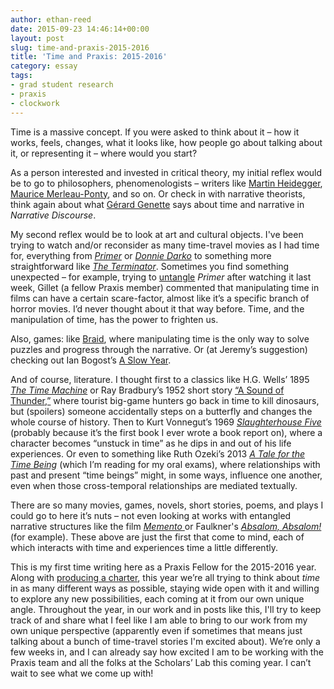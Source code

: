 ```yaml
---
author: ethan-reed
date: 2015-09-23 14:46:14+00:00
layout: post
slug: time-and-praxis-2015-2016
title: 'Time and Praxis: 2015-2016'
category: essay
tags:
- grad student research
- praxis
- clockwork
---
```


Time is a massive concept. If you were asked to think about it – how it works, feels, changes, what it looks like, how people go about talking about it, or representing it – where would you start?

As a person interested and invested in critical theory, my initial reflex would be to go to philosophers, phenomenologists – writers like [Martin Heidegger](http://plato.stanford.edu/entries/heidegger/#TemTem), [Maurice Merleau-Ponty](http://plato.stanford.edu/entries/merleau-ponty/), and so on. Or check in with narrative theorists, think again about what [Gérard Genette](https://en.wikipedia.org/wiki/G%C3%A9rard_Genette#Order) says about time and narrative in _Narrative Discourse_.

My second reflex would be to look at art and cultural objects. I've been trying to watch and/or reconsider as many time-travel movies as I had time for, everything from _[Primer](https://www.youtube.com/watch?v=4CC60HJvZRE)_ or _[Donnie Darko](https://www.youtube.com/watch?v=8wqVHjK2bQs)_ to something more straightforward like _[The Terminator](https://www.youtube.com/watch?v=c4Jo8QoOTQ4)_. Sometimes you find something unexpected – for example, trying to [untangle](https://xkcd.com/657/) _Primer_ after watching it last week, Gillet (a fellow Praxis member) commented that manipulating time in films can have a certain scare-factor, almost like it’s a specific branch of horror movies. I’d never thought about it that way before. Time, and the manipulation of time, has the power to frighten us.

Also, games: like [Braid](http://braid-game.com/), where manipulating time is the only way to solve puzzles and progress through the narrative. Or (at Jeremy’s suggestion) checking out Ian Bogost’s [A Slow Year](http://bogost.com/games/aslowyear/).

And of course, literature. I thought first to a classics like H.G. Wells’ 1895 _[The Time Machine](https://en.wikipedia.org/wiki/The_Time_Machine)_ or Ray Bradbury’s 1952 short story [“A Sound of Thunder,”](https://en.wikipedia.org/wiki/A_Sound_of_Thunder) where tourist big-game hunters go back in time to kill dinosaurs, but (spoilers) someone accidentally steps on a butterfly and changes the whole course of history. Then to Kurt Vonnegut’s 1969 [_Slaughterhouse Five_](https://en.wikipedia.org/wiki/Slaughterhouse-Five) (probably because it’s the first book I ever wrote a book report on), where a character becomes “unstuck in time” as he dips in and out of his life experiences. Or even to something like Ruth Ozeki’s 2013 _[A Tale for the Time Being](http://www.ruthozeki.com/writing-film/a-tale-for-the-time-being/)_ (which I’m reading for my oral exams), where relationships with past and present “time beings” might, in some ways, influence one another, even when those cross-temporal relationships are mediated textually.

There are so many movies, games, novels, short stories, poems, and plays I could go to here it’s nuts – not even looking at works with entangled narrative structures like the film [_Memento_ ](http://www.imdb.com/title/tt0209144/)or Faulkner's _[Absalom, Absalom!](https://en.wikipedia.org/wiki/Absalom,_Absalom!)_ (for example). These above are just the first that come to mind, each of which interacts with time and experiences time a little differently.

This is my first time writing here as a Praxis Fellow for the 2015-2016 year. Along with [producing a charter](https://praxis.scholarslab.org/charter/charter-2015-2016/), this year we’re all trying to think about _time_ in as many different ways as possible, staying wide open with it and willing to explore any new possibilities, each coming at it from our own unique angle. Throughout the year, in our work and in posts like this, I'll try to keep track of and share what I feel like I am able to bring to our work from my own unique perspective (apparently even if sometimes that means just talking about a bunch of time-travel stories I'm excited about). We’re only a few weeks in, and I can already say how excited I am to be working with the Praxis team and all the folks at the Scholars’ Lab this coming year. I can’t wait to see what we come up with!
